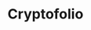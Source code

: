 ---
title: "Cryptofolio"
description: "Crypto-currency investment portfolio tracker."
type: "project"
demo: "https://cryptofolio-demo.netlify.com"
github: "https://github.com/kdelalic/cryptofolio"
technologies: 
  - ReactJS
  - Material UI
  - Socket.io
  - Firebase
tags:
  - react
  - firebase
  - socket.io
  - investing
  - crypto-currency
  - portfolio tracker
---